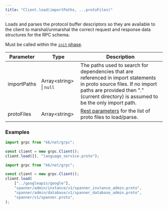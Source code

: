 ```yaml
---
title: "Client.load(importPaths, ...protoFiles)"
---
```


Loads and parses the protocol buffer descriptors so they are available to the client to marshal/unmarshal the correct request and response data structures for the RPC schema.

Must be called within the [`init` phase](/using-k6/test-life-cycle).

| Parameter | Type | Description |
|-----------|------|-------------|
| importPaths | Array&lt;string&gt; \| `null` | The paths used to search for dependencies that are referenced in import statements in proto source files. If no import paths are provided then "." (current directory) is assumed to be the only import path. |
| protoFiles | Array&lt;string&gt; | [Rest parameters](https://developer.mozilla.org/en-US/docs/Web/JavaScript/Reference/Functions/rest_parameters) for the list of proto files to load/parse. |

### Examples

<div class="code-group" data-props='{"labels": ["Simple example"], "lineNumbers": [true]}'>

```javascript
import grpc from "k6/net/grpc";

const client = new grpc.Client();
client.load([], "language_service.proto");
```

</div>

<div class="code-group" data-props='{"labels": ["More complex"], "lineNumbers": [true]}'>

```javascript
import grpc from "k6/net/grpc";

const client = new grpc.Client();
client.load(
    ["../googleapis/google"],
    "spanner/admin/instance/v1/spanner_instance_admin.proto",
    "spanner/admin/database/v1/spanner_database_admin.proto",
    "spanner/v1/spanner.proto",
);
```

</div>
